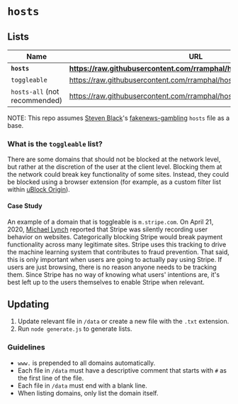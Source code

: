 # `hosts`

## Lists

Name                          | URL
----------------------------- | ---
**`hosts`**                   | **https://raw.githubusercontent.com/rramphal/hosts/master/lists/blacklist**
`toggleable`                  | https://raw.githubusercontent.com/rramphal/hosts/master/lists/toggleable
`hosts-all` (not recommended) | https://raw.githubusercontent.com/rramphal/hosts/master/lists/all

NOTE: This repo assumes [Steven Black](https://github.com/StevenBlack)'s [fakenews-gambling](https://github.com/StevenBlack/hosts/tree/master/alternates/fakenews-gambling) `hosts` file as a base.

### What is the `toggleable` list?

There are some domains that should not be blocked at the network level, but rather at the discretion of the user at the client level.
Blocking them at the network could break key functionality of some sites.
Instead, they could be blocked using a browser extension (for example, as a custom filter list within [uBlock Origin](https://github.com/gorhill/uBlock)).

#### Case Study

An example of a domain that is toggleable is `m.stripe.com`.
On April 21, 2020, [Michael Lynch](https://mtlynch.io/stripe-recording-its-customers/) reported that Stripe was silently recording user behavior on websites.
Categorically blocking Stripe would break payment functionality across many legitimate sites.
Stripe uses this tracking to drive the machine learning system that contributes to fraud prevention.
That said, this is only important when users are going to actually pay using Stripe.
If users are just browsing, there is no reason anyone needs to be tracking them.
Since Stripe has no way of knowing what users' intentions are, it's best left up to the users themselves to enable Stripe when relevant.

## Updating

1. Update relevant file in `/data` or create a new file with the `.txt` extension.
2. Run `node generate.js` to generate lists.

### Guidelines

* `www.` is prepended to all domains automatically.
* Each file in `/data` must have a descriptive comment that starts with `#` as the first line of the file.
* Each file in `/data` must end with a blank line.
* When listing domains, only list the domain itself.
